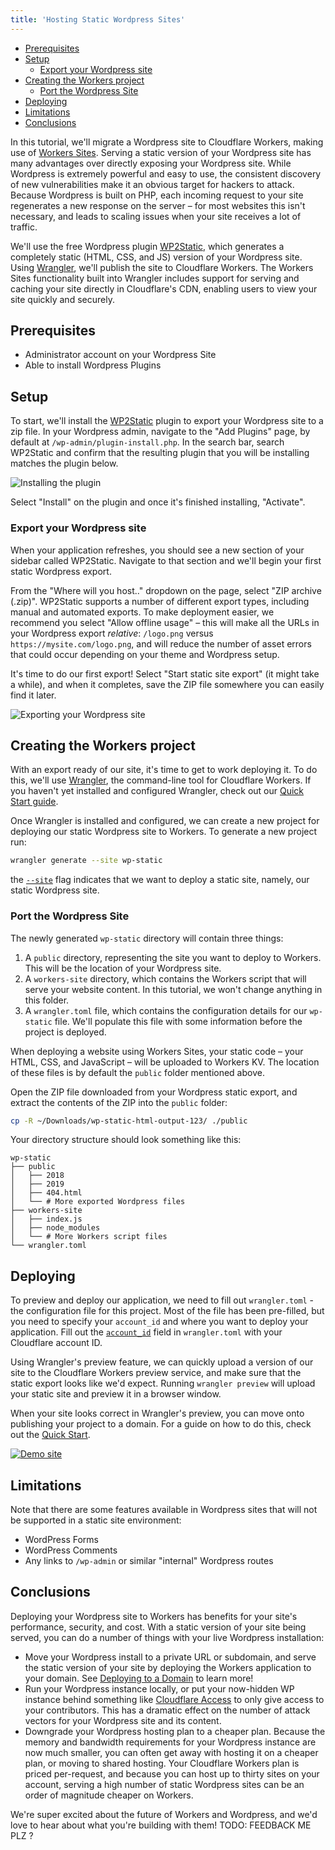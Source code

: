 ```yaml
---
title: 'Hosting Static Wordpress Sites'
---
```


- [Prerequisites](#prerequisites)
- [Setup](#setup)
  - [Export your Wordpress site](#export-your-wordpress-site)
- [Creating the Workers project](#creating-the-workers-project)
  - [Port the Wordpress Site](#port-the-wordpress-site)
- [Deploying](#deploying)
- [Limitations](#limitations)
- [Conclusions](#conclusions)

In this tutorial, we'll migrate a Wordpress site to Cloudflare Workers, making use of [Workers Sites](/sites). Serving a static version of your Wordpress site has many advantages over directly exposing your Wordpress site. While Wordpress is extremely powerful and easy to use, the consistent discovery of new vulnerabilities make it an obvious target for hackers to attack. Because Wordpress is built on PHP, each incoming request to your site regenerates a new response on the server – for most websites this isn't necessary, and leads to scaling issues when your site receives a lot of traffic.

We'll use the free Wordpress plugin [WP2Static](https://wordpress.org/plugins/static-html-output-plugin/), which generates a completely static (HTML, CSS, and JS) version of your Wordpress site. Using [Wrangler](https://github.com/cloudflare/wrangler), we'll publish the site to Cloudflare Workers. The Workers Sites functionality built into Wrangler includes support for serving and caching your site directly in Cloudflare's CDN, enabling users to view your site quickly and securely.

## Prerequisites

- Administrator account on your Wordpress Site
- Able to install Wordpress Plugins

## Setup

To start, we'll install the [WP2Static](https://wordpress.org/plugins/static-html-output-plugin/) plugin to export your Wordpress site to a zip file. In your Wordpress admin, navigate to the "Add Plugins" page, by default at `/wp-admin/plugin-install.php`. In the search bar, search WP2Static and confirm that the resulting plugin that you will be installing matches the plugin below.

![Installing the plugin](media/wordpress--install-plugin.png)

Select "Install" on the plugin and once it's finished installing, "Activate".

### Export your Wordpress site

When your application refreshes, you should see a new section of your sidebar called WP2Static. Navigate to that section and we'll begin your first static Wordpress export.

From the "Where will you host.." dropdown on the page, select "ZIP archive (.zip)". WP2Static supports a number of different export types, including manual and automated exports. To make deployment easier, we recommend you select "Allow offline usage" – this will make all the URLs in your Wordpress export _relative_: `/logo.png` versus `https://mysite.com/logo.png`, and will reduce the number of asset errors that could occur depending on your theme and Wordpress setup.

It's time to do our first export! Select "Start static site export" (it might take a while), and when it completes, save the ZIP file somewhere you can easily find it later.

![Exporting your Wordpress site](media/wordpress--export.png)

## Creating the Workers project

With an export ready of our site, it's time to get to work deploying it. To do this, we'll use [Wrangler](https://github.com/cloudflare/wrangler), the command-line tool for Cloudflare Workers. If you haven't yet installed and configured Wrangler, check out our [Quick Start guide](/quickstart).

Once Wrangler is installed and configured, we can create a new project for deploying our static Wordpress site to Workers. To generate a new project run:

```sh
wrangler generate --site wp-static
```

the [`--site`](/workers/tooling/wrangler/sites/#commands) flag indicates that we want to deploy a static site, namely, our static Wordpress site.

### Port the Wordpress Site

The newly generated `wp-static` directory will contain three things:

1. A `public` directory, representing the site you want to deploy to Workers. This will be the location of your Wordpress site.
2. A `workers-site` directory, which contains the Workers script that will serve your website content. In this tutorial, we won't change anything in this folder.
3. A `wrangler.toml` file, which contains the configuration details for our `wp-static` file. We'll populate this file with some information before the project is deployed.

When deploying a website using Workers Sites, your static code – your HTML, CSS, and JavaScript – will be uploaded to Workers KV. The location of these files is by default the `public` folder mentioned above.

Open the ZIP file downloaded from your Wordpress static export, and extract the contents of the ZIP into the `public` folder:

```sh
cp -R ~/Downloads/wp-static-html-output-123/ ./public
```

Your directory structure should look something like this:

```
wp-static
├── public
│   ├── 2018
│   ├── 2019
│   ├── 404.html
│   └── # More exported Wordpress files
├── workers-site
│   ├── index.js
│   ├── node_modules
│   └── # More Workers script files
└── wrangler.toml
```

## Deploying

To preview and deploy our application, we need to fill out `wrangler.toml` - the configuration file for this project. Most of the file has been pre-filled, but you need to specify your `account_id` and where you want to deploy your application. Fill out the [`account_id`](/quickstart/#account-id-and-zone-id) field in `wrangler.toml` with your Cloudflare account ID.

Using Wrangler's preview feature, we can quickly upload a version of our site to the Cloudflare Workers preview service, and make sure that the static export looks like we'd expect. Running `wrangler preview` will upload your static site and preview it in a browser window.

When your site looks correct in Wrangler's preview, you can move onto publishing your project to a domain. For a guide on how to do this, check out the [Quick Start](/quickstart/#publish-your-project).

[![Demo site](media/wordpress--demo.png)](https://wp-static.signalnerve.workers.dev)

## Limitations

Note that there are some features available in Wordpress sites that will not be supported in a static site environment:

- WordPress Forms
- WordPress Comments
- Any links to `/wp-admin` or similar "internal" Wordpress routes

## Conclusions

Deploying your Wordpress site to Workers has benefits for your site's performance, security, and cost. With a static version of your site being served, you can do a number of things with your live Wordpress installation:

- Move your Wordpress install to a private URL or subdomain, and serve the static version of your site by deploying the Workers application to your domain. See [Deploying to a Domain](/quickstart/#publish-to-your-domain) to learn more!
- Run your Wordpress instance locally, or put your now-hidden WP instance behind something like [Cloudflare Access](https://www.cloudflare.com/products/cloudflare-access/) to only give access to your contributors. This has a dramatic effect on the number of attack vectors for your Wordpress site and its content.
- Downgrade your Wordpress hosting plan to a cheaper plan. Because the memory and bandwidth requirements for your Wordpress instance are now much smaller, you can often get away with hosting it on a cheaper plan, or moving to shared hosting. Your Cloudflare Workers plan is priced per-request, and because you can host up to thirty sites on your account, serving a high number of static Wordpress sites can be an order of magnitude cheaper on Workers.

We're super excited about the future of Workers and Wordpress, and we'd love to hear about what you're building with them! TODO: FEEDBACK ME PLZ ?
